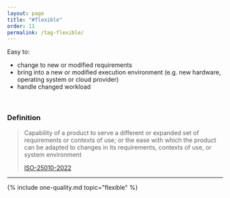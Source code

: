 ```yaml
---
layout: page
title: "#flexible"
order: 11
permalink: /tag-flexible/
---
```


<div class="arc42-help" markdown="1">

Easy to:

* change to new or modified requirements
* bring into a new or modified execution environment (e.g. new hardware, operating system or cloud provider)
* handle changed workload
  
</div><br>

### Definition

>Capability of a product to serve a different or expanded set of requirements or contexts of use; or the ease with which the product can be adapted to changes in its requirements, contexts of use, or system environment
>
>[ISO-25010-2022](/references/#iso-25010-2022)

<hr class="with-no-margin"/>


<!-- include all qualities associated with this tag -->
{% include one-quality.md topic="flexible"  %}
